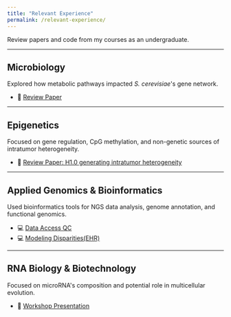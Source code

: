 ```yaml
---
title: "Relevant Experience"
permalink: /relevant-experience/
---
```


Review papers and code from my courses as an undergraduate.

---

## <i class="fas fa-microscope"></i> Microbiology

Explored how metabolic pathways impacted *S. cerevisiae*'s gene network.

- 📄 [Review Paper](/microbio-review-paper.pdf)

---

## <i class="fas fa-dna"></i> Epigenetics

Focused on gene regulation, CpG methylation, and non-genetic sources of intratumor heterogeneity.

- 📄 [Review Paper: H1.0 generating intratumor heterogeneity](/epigenetics-review-paper.pdf)

---

## <i class="fas fa-chart-line"></i> Applied Genomics & Bioinformatics

Used bioinformatics tools for NGS data analysis, genome annotation, and functional genomics.

- 💻 [Data Access QC](/data-access-qc/)
- 💻 [Modeling Disparities(EHR)](/modeling-disparities/)

---

## <i class="fas fa-dna"></i> RNA Biology & Biotechnology

Focused on microRNA's composition and potential role in multicellular evolution.

- 📄 [Workshop Presentation](/rna-biotech-workshop.pdf)
